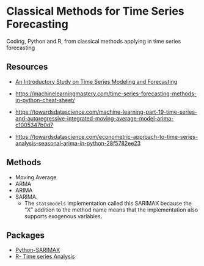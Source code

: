 # Classical Methods for Time Series Forecasting
Coding, Python and R, from classical methods applying in time series forecasting

## Resources

- [An Introductory Study on Time Series Modeling and Forecasting](https://arxiv.org/pdf/1302.6613.pdf)

- https://machinelearningmastery.com/time-series-forecasting-methods-in-python-cheat-sheet/

- https://towardsdatascience.com/machine-learning-part-19-time-series-and-autoregressive-integrated-moving-average-model-arima-c1005347b0d7

- https://towardsdatascience.com/econometric-approach-to-time-series-analysis-seasonal-arima-in-python-28f5782ee23

## Methods

- Moving Average
- ARMA
- ARIMA
- SARIMA. 
  - The ```statsmodels``` implementation called this SARIMAX because the “X” addition to the method name means that the implementation also supports exogenous variables.

## Packages 

- [Python-SARIMAX](https://www.statsmodels.org/stable/generated/statsmodels.tsa.statespace.sarimax.SARIMAX.html)
- [R- Time series Analysis](http://db.ucsd.edu/static/TimeSeries.pdf)
